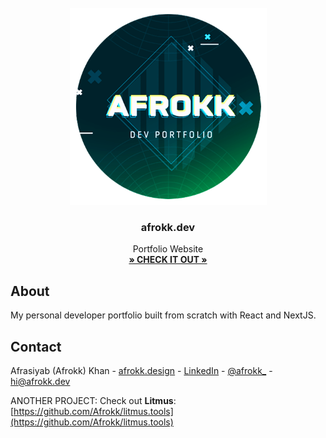 <br />
<div align="center">
  <a href="">
    <img src="images/thumb.png" alt="Logo" width="315" height="315">
  </a>

  <h3 align="center">afrokk.dev</h3>

  <p align="center">
    Portfolio Website
    <br />
    <a href="https://afrokk.dev/" target="_blank"><strong>» CHECK IT OUT »</strong></a>
    <br />
  </p>
</div>

## About

My personal developer portfolio built from scratch with React and NextJS. 


## Contact

Afrasiyab (Afrokk) Khan -  [afrokk.design](https://afrokk.design/home) - [LinkedIn](https://www.linkedin.com/in/afrasiyab-k/) - [@afrokk_](https://www.instagram.com/afrokk_/) - hi@afrokk.dev

ANOTHER PROJECT: Check out <strong>Litmus</strong>: [https://github.com/Afrokk/litmus.tools](https://github.com/Afrokk/litmus.tools)
